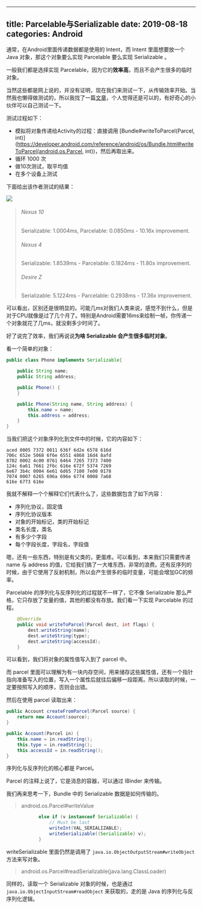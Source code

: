 
---
title: Parcelable与Serializable
date: 2019-08-18
categories: Android
---


通常，在Android里面传递数据都是使用的 Intent，而 Intent 里面想要放一个 Java 对象，那这个对象要么实现 Parcelable 要么实现 Serializable 。

一般我们都是选择实现 Parcelable，因为它的**效率高**，而且不会产生很多的临时对象。

当然这些都是网上说的，并没有证明，现在我们来测试一下，从传输效率开始。当然我也懒得做测试的，所以我找了一篇[文章](http://www.developerphil.com/parcelable-vs-serializable/)，个人觉得还是可以的，有好奇心的小伙伴可以自己测试一下。

测试过程如下：

- 模拟将对象传递给Activity的过程：直接调用 [Bundle#writeToParcel(Parcel, int)](https://developer.android.com/reference/android/os/Bundle.html#writeToParcel(android.os.Parcel, int))，然后再取出来。
- 循环 1000 次
- 做10次测试，取平均值
- 在多个设备上测试

下面给出该作者测试的结果：

![](http://www.developerphil.com/assets/parcelable-vs-serializable-e1366334109758.png)

> ###### Nexus 10
>
> Serializable: 1.0004ms,  Parcelable: 0.0850ms - 10.16x improvement.
>
> ###### Nexus 4
>
> Serializable: 1.8539ms - Parcelable: 0.1824ms - 11.80x improvement.
>
> ###### Desire Z
>
> Serializable: 5.1224ms - Parcelable: 0.2938ms - 17.36x improvement.

可以看出，区别还是很明显的。可能几ms对我们人类来说，感觉不到什么，但是对于CPU就像是过了几个月了。特别是Android需要16ms来绘制一帧，你传递一个对象就花了几ms，就没剩多少时间了。

好了说完了效率，我们再说说**为啥 Serializable 会产生很多临时对象**。

看一个简单的对象：

```java
public class Phone implements Serializable{

    public String name;
    public String address;

    public Phone() {
    }

    public Phone(String name, String address) {
        this.name = name;
        this.address = address;
    }
}
```

当我们把这个对象序列化到文件中的时候，它的内容如下：

```
aced 0005 7372 0011 636f 6d2e 6578 616d
706c 652e 5068 6f6e 6551 4868 16d4 8afd
8702 0002 4c00 0761 6464 7265 7373 7400
124c 6a61 7661 2f6c 616e 672f 5374 7269
6e67 3b4c 0004 6e61 6d65 7100 7e00 0178
7074 0007 6265 696a 696e 6774 0008 7a68
616e 6773 616e
```

我就不解释一个个解释它们代表什么了，这些数据包含了如下内容：

- 序列化协议，固定值
- 序列化协议版本
- 对象的开始标记，类的开始标记
- 类名长度，类名
- 有多少个字段
- 每个字段长度，字段名，字段值

嗯，还有一些东西，特别是有父类的，更蛋疼。可以看到，本来我们只需要传递 name 与 address 的值，它给我们搞了一大堆东西，非常的浪费。还有反序列的时候，由于它使用了反射机制，所以会产生很多的临时变量，可能会增加GC的频率。

Parcelable 的序列化与反序列化的过程就不一样了，它不像 Serializable 那么严格，它只存放了变量的值，其他的都没有存放。我们看一下实现 Parcelable 的过程。

```java
    @Override
    public void writeToParcel(Parcel dest, int flags) {
        dest.writeString(name);
        dest.writeString(type);
        dest.writeString(accessId);
    }
```

可以看到，我们将对象的属性值写入到了 parcel 中。

而 parcel 里面可以理解为有一块内存空间，用来储存这些属性值，还有一个指针指向准备写入的位置，写入一个属性后就往后偏移一段距离。所以读取的时候，一定要按照写入的顺序，否则会出错。

然后在使用 parcel 读取出来：

```java
public Account createFromParcel(Parcel source) {
    return new Account(source);
}

public Account(Parcel in) {
    this.name = in.readString();
    this.type = in.readString();
    this.accessId = in.readString();
}
```

序列化与反序列化的核心都是 Parcel。

Parcel 的注释上说了，它是消息的容器，可以通过 IBinder 来传输。



我们再来思考一下，Bundle 中的 Serializable 数据是如何传输的。

> android.os.Parcel#writeValue

```java
 			else if (v instanceof Serializable) {
                // Must be last
                writeInt(VAL_SERIALIZABLE);
                writeSerializable((Serializable) v);
            }
```

writeSerializable 里面仍然是调用了 `java.io.ObjectOutputStream#writeObject` 方法来写对象。



> android.os.Parcel#readSerializable(java.lang.ClassLoader)

同样的，读取一个 Serializable 对象的时候，也是通过 `java.io.ObjectInputStream#readObject`  来获取的，走的是 Java 的序列化与反序列化逻辑。